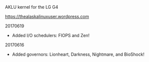 AKLU kernel for the LG G4

https://thealaskalinuxuser.wordpress.com

20170619
+ Added I/O schedulers: FIOPS and Zen!

20170616
+ Added governors: Lionheart, Darkness, Nightmare, and BioShock!